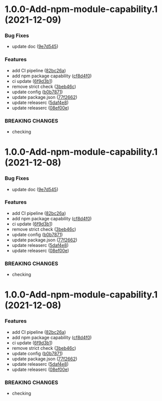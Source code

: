 # 1.0.0-Add-npm-module-capability.1 (2021-12-09)


### Bug Fixes

* update doc ([9e7d545](https://github.com/mydatahack/mdh-design-system-storybook-typescript/commit/9e7d5455a850c34f17204645e16256e8c738eccc))


### Features

* add CI pipeline ([82bc26a](https://github.com/mydatahack/mdh-design-system-storybook-typescript/commit/82bc26ac204cdff54ae45be943aab5b17a537b1d))
* add npm package capability ([cf8d4f0](https://github.com/mydatahack/mdh-design-system-storybook-typescript/commit/cf8d4f05a0682de17cd02e2fd8fa3d6bee9397b3))
* ci update ([6f9d3b1](https://github.com/mydatahack/mdh-design-system-storybook-typescript/commit/6f9d3b1a5088430a550f549c0bece21cd8402f33))
* remove strict check ([3beb46c](https://github.com/mydatahack/mdh-design-system-storybook-typescript/commit/3beb46c5df2bd5cdd9dcc2acc0484411c941f938))
* update config ([b0b7871](https://github.com/mydatahack/mdh-design-system-storybook-typescript/commit/b0b787199984fe3481639dc2671b3393a45ff5a0))
* update package.json ([77f2662](https://github.com/mydatahack/mdh-design-system-storybook-typescript/commit/77f266248fa593624842e30f2fc4e890cfc7386c))
* update releaserc ([5daf4e8](https://github.com/mydatahack/mdh-design-system-storybook-typescript/commit/5daf4e84b1a877eca88d1ee4d531e9753da35685))
* update releaserc ([08ef00e](https://github.com/mydatahack/mdh-design-system-storybook-typescript/commit/08ef00e876508ca219b4aa04b6b3286f834f9973))


### BREAKING CHANGES

* checking

# 1.0.0-Add-npm-module-capability.1 (2021-12-08)


### Bug Fixes

* update doc ([9e7d545](https://github.com/mydatahack/mdh-design-system-storybook-typescript/commit/9e7d5455a850c34f17204645e16256e8c738eccc))


### Features

* add CI pipeline ([82bc26a](https://github.com/mydatahack/mdh-design-system-storybook-typescript/commit/82bc26ac204cdff54ae45be943aab5b17a537b1d))
* add npm package capability ([cf8d4f0](https://github.com/mydatahack/mdh-design-system-storybook-typescript/commit/cf8d4f05a0682de17cd02e2fd8fa3d6bee9397b3))
* ci update ([6f9d3b1](https://github.com/mydatahack/mdh-design-system-storybook-typescript/commit/6f9d3b1a5088430a550f549c0bece21cd8402f33))
* remove strict check ([3beb46c](https://github.com/mydatahack/mdh-design-system-storybook-typescript/commit/3beb46c5df2bd5cdd9dcc2acc0484411c941f938))
* update config ([b0b7871](https://github.com/mydatahack/mdh-design-system-storybook-typescript/commit/b0b787199984fe3481639dc2671b3393a45ff5a0))
* update package.json ([77f2662](https://github.com/mydatahack/mdh-design-system-storybook-typescript/commit/77f266248fa593624842e30f2fc4e890cfc7386c))
* update releaserc ([5daf4e8](https://github.com/mydatahack/mdh-design-system-storybook-typescript/commit/5daf4e84b1a877eca88d1ee4d531e9753da35685))
* update releaserc ([08ef00e](https://github.com/mydatahack/mdh-design-system-storybook-typescript/commit/08ef00e876508ca219b4aa04b6b3286f834f9973))


### BREAKING CHANGES

* checking

# 1.0.0-Add-npm-module-capability.1 (2021-12-08)


### Features

* add CI pipeline ([82bc26a](https://github.com/mydatahack/mdh-design-system-storybook-typescript/commit/82bc26ac204cdff54ae45be943aab5b17a537b1d))
* add npm package capability ([cf8d4f0](https://github.com/mydatahack/mdh-design-system-storybook-typescript/commit/cf8d4f05a0682de17cd02e2fd8fa3d6bee9397b3))
* ci update ([6f9d3b1](https://github.com/mydatahack/mdh-design-system-storybook-typescript/commit/6f9d3b1a5088430a550f549c0bece21cd8402f33))
* remove strict check ([3beb46c](https://github.com/mydatahack/mdh-design-system-storybook-typescript/commit/3beb46c5df2bd5cdd9dcc2acc0484411c941f938))
* update config ([b0b7871](https://github.com/mydatahack/mdh-design-system-storybook-typescript/commit/b0b787199984fe3481639dc2671b3393a45ff5a0))
* update package.json ([77f2662](https://github.com/mydatahack/mdh-design-system-storybook-typescript/commit/77f266248fa593624842e30f2fc4e890cfc7386c))
* update releaserc ([5daf4e8](https://github.com/mydatahack/mdh-design-system-storybook-typescript/commit/5daf4e84b1a877eca88d1ee4d531e9753da35685))
* update releaserc ([08ef00e](https://github.com/mydatahack/mdh-design-system-storybook-typescript/commit/08ef00e876508ca219b4aa04b6b3286f834f9973))


### BREAKING CHANGES

* checking
